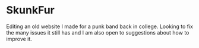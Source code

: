 SkunkFur
========

Editing an old website I made for a punk band back in college. Looking to fix the many issues it still has and I am also open to suggestions about how to improve it.
